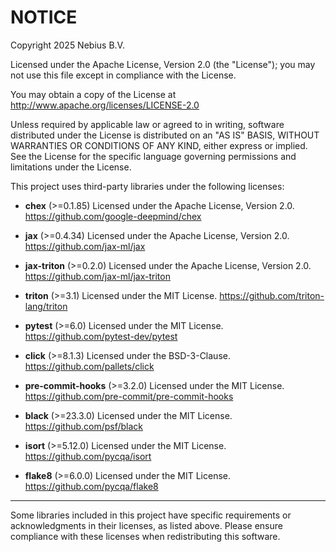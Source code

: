NOTICE
======

Copyright 2025 Nebius B.V.

Licensed under the Apache License, Version 2.0 (the "License"); you may not use this file except in compliance with the License.

You may obtain a copy of the License at http://www.apache.org/licenses/LICENSE-2.0

Unless required by applicable law or agreed to in writing, software distributed under the License is distributed on an "AS IS" BASIS, WITHOUT WARRANTIES OR CONDITIONS OF ANY KIND, either express or implied. See the License for the specific language governing permissions and limitations under the License.

This project uses third-party libraries under the following licenses:

- **chex** (>=0.1.85)
  Licensed under the Apache License, Version 2.0.
  https://github.com/google-deepmind/chex

- **jax** (>=0.4.34)
  Licensed under the Apache License, Version 2.0.
  https://github.com/jax-ml/jax

- **jax-triton** (>=0.2.0)
  Licensed under the Apache License, Version 2.0.
  https://github.com/jax-ml/jax-triton

- **triton** (>=3.1)
  Licensed under the MIT License.
  https://github.com/triton-lang/triton

- **pytest** (>=6.0)
  Licensed under the MIT License.
  https://github.com/pytest-dev/pytest

- **click** (>=8.1.3)
  Licensed under the BSD-3-Clause.
  https://github.com/pallets/click

- **pre-commit-hooks** (>=3.2.0)
  Licensed under the MIT License.
  https://github.com/pre-commit/pre-commit-hooks

- **black** (>=23.3.0)
  Licensed under the MIT License.
  https://github.com/psf/black

- **isort** (>=5.12.0)
  Licensed under the MIT License.
  https://github.com/pycqa/isort

- **flake8** (>=6.0.0)
  Licensed under the MIT License.
  https://github.com/pycqa/flake8

---

Some libraries included in this project have specific requirements or acknowledgments in their licenses, as listed above. Please ensure compliance with these licenses when redistributing this software.
